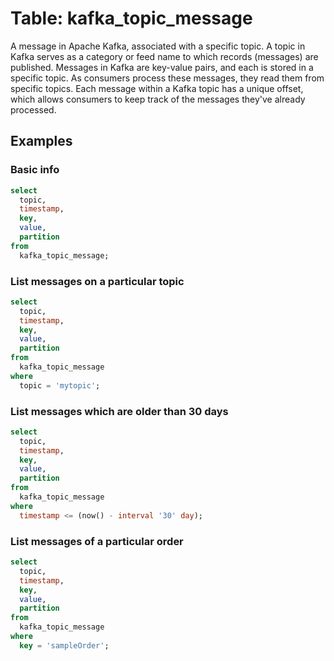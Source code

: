 # Table: kafka_topic_message

A message in Apache Kafka, associated with a specific topic. A topic in Kafka serves as a category or feed name to which records (messages) are published. Messages in Kafka are key-value pairs, and each is stored in a specific topic. As consumers process these messages, they read them from specific topics. Each message within a Kafka topic has a unique offset, which allows consumers to keep track of the messages they've already processed.

## Examples

### Basic info

```sql
select
  topic,
  timestamp,
  key,
  value,
  partition
from
  kafka_topic_message;
```

### List messages on a particular topic

```sql
select
  topic,
  timestamp,
  key,
  value,
  partition
from
  kafka_topic_message
where
  topic = 'mytopic';
```

### List messages which are older than 30 days

```sql
select
  topic,
  timestamp,
  key,
  value,
  partition
from
  kafka_topic_message
where
  timestamp <= (now() - interval '30' day);
```

### List messages of a particular order

```sql
select
  topic,
  timestamp,
  key,
  value,
  partition
from
  kafka_topic_message
where
  key = 'sampleOrder';
```
